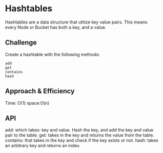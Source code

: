 # Hashtables
<!-- Short summary or background information -->
Hashtables are a data structure that utilize key value pairs. This means every Node or Bucket has both a key, and a value.

## Challenge
<!-- Description of the challenge -->
Create a hashtable with the following methods:

    add
    get
    contains
    hash
## Approach & Efficiency
<!-- What approach did you take? Why? What is the Big O space/time for this approach? -->
Time: O(1) space:O(n)
## API
<!-- Description of each method publicly available in each of your hashtable -->
add: which takes: key and value. Hash the key, and add the key and value pair to the table.
get: takes in the key and returns the value from the table.
contains: that takes in the key and check if the key exists  or not.
hash: takes an arbitrary key and returns an index.
